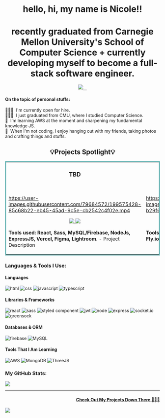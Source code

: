 <h1 align="center">hello, hi, my name is Nicole!!</h1>

<h1 align="center">recently graduated from Carnegie Mellon University's School of Computer Science + currently developing myself to become a full-stack software engineer.</h1>

<p align="center">
  <a target="_blank" href="https://www.linkedin.com/in/nicolepa/" target="_blank">
    <img src="https://img.shields.io/badge/linkedin-%230077B5.svg?style=for-the-badge&logo=linkedin&logoColor=white"/>
  </a>
  <a target="_blank" href="https://calendly.com/nicolepa_dev" target="_blank">
    <img src=""/>
  </a>
  <a target="_blank" href="https://nicolepa.webflow.io/" target="_blank">
    <img src="">
  </a>
  <a target="_blank" href="https://www.nicolepa.hashnode.dev" target="_blank">
    <img src=""/>
  </a>
</p>

#### On the topic of personal stuffs:

🧑🏻‍🎓&nbsp; I'm currently open for hire.
<br/>
🧑🏻‍💻&nbsp; I just graduated from CMU, where I studied Computer Science.
<br/>
🌱&nbsp; I’m learning AWS at the moment and sharpening my fundamental knowledge JS.
<br/>
💞️&nbsp; When I'm not coding, I enjoy hanging out with my friends, taking photos and crafting things and stuffs.
<br/>

<h2 align="center">💡Projects Spotlight💡</h2>
<table bordercolor="#66b2b2">
  <tr>
    <td width="50%" valign="top">
      <h3 align="center">TBD</h3>
        <br>
<a target="_blank" href="https://google.com/"></a>

https://user-images.githubusercontent.com/79684572/199575428-85c68b22-eb45-45ad-9c5e-cb2542c4f02e.mp4

  <p align="center">
  <a href="https://github.com/nicolepa" target="_blank">
    <img src="https://img.shields.io/badge/Code-black?style=for-the-badge&logo=github">
  </a>  
  <a href="https://google.com/" target="_blank">
    <img src="https://img.shields.io/badge/-website-green?style=for-the-badge&color=243964">
  </a>
      </p>
        <p><strong>Tools used: React, Sass, MySQL/Firebase, NodeJs, ExpressJS, Vercel, Figma, Lightroom.</strong> - Project Description
</p>
    </td>
<td width="50%" valign="top">
      <h3 align="center">TBD2</h3>
        <br>
<a target="_blank" href="https://google.com/"></a>

https://user-images.githubusercontent.com/79684572/199574881-b29f6782-48de-4224-857e-5caca568aba3.mp4

  <p align="center">
  <a href="https://github.com/nicolepa" target="_blank">
    <img src="https://img.shields.io/badge/Code-black?style=for-the-badge&logo=github">
  </a>  
  <a href="https://google.com/" target="_blank">
    <img src="https://img.shields.io/badge/-website-green?style=for-the-badge&color=243964">
  </a>
      </p>
        <p><strong>Tools used: React, Sass, NodeJs, ExpressJS, Vercel, Fly.io .</strong> - Project Description</p>
    </td>
  </tr>
  
  
</table>

<h3>Languages & Tools I Use:</h3>
<h4>Languages</h4>
<p>
<img src="https://img.shields.io/badge/HTML5-E34F26?style=for-the-badge&logo=html5&logoColor=white" alt="html" >
<img src="https://img.shields.io/badge/CSS3-1572B6?style=for-the-badge&logo=css3&logoColor=white" alt="css">
<img src="https://img.shields.io/badge/JavaScript-323330?style=for-the-badge&logo=javascript&logoColor=F7DF1E" alt="javascript">
<img src="https://img.shields.io/badge/TypeScript-007ACC?style=for-the-badge&logo=typescript&logoColor=white" alt="typescript"> </p>
<h4>Libraries & Frameworks</h4>
<p>
<img src="https://img.shields.io/badge/React-20232A?style=for-the-badge&logo=react&logoColor=61DAFB" alt="react">
<img src="https://img.shields.io/badge/Sass-CC6699?style=for-the-badge&logo=sass&logoColor=white" alt="sass">
<img src="https://img.shields.io/badge/styled--components-DB7093?style=for-the-badge&logo=styled-components&logoColor=white" alt="styled component">
 <img src="https://img.shields.io/badge/JWT-000000?style=for-the-badge&logo=JSON%20web%20tokens&logoColor=white" alt="jwt">
<img src="https://img.shields.io/badge/Node.js-339933?style=for-the-badge&logo=nodedotjs&logoColor=white" alt="node">
<img src="https://img.shields.io/badge/Express.js-000000?style=for-the-badge&logo=express&logoColor=white" alt="express">
<img src="https://img.shields.io/badge/Socket.io-black?style=for-the-badge&logo=socket.io&badgeColor=010101" alt="socket.io">
<img src="https://img.shields.io/badge/green%20sock-88CE02?style=for-the-badge&logo=greensock&logoColor=white" alt="greensock">
</p>
<h4>Databases & ORM</h4>
<p>
<img src="https://img.shields.io/badge/firebase-ffca28?style=for-the-badge&logo=firebase&logoColor=black" alt="firebase">
<img src="https://img.shields.io/badge/MySQL-005C84?style=for-the-badge&logo=mysql&logoColor=white" alt="MySQL"></p>


#### Tools That I Am Learning
<p>
<img src="https://img.shields.io/badge/AWS-%23FF9900.svg?style=for-the-badge&logo=amazon-aws&logoColor=white" alt="AWS">
<img src="https://img.shields.io/badge/MongoDB-%234ea94b.svg?style=for-the-badge&logo=mongodb&logoColor=white" alt="MongoDB">
<img src="https://img.shields.io/badge/threejs-black?style=for-the-badge&logo=three.js&logoColor=white" alt="ThreeJS"></p>

<h3>My GitHub Stats:</h3>
<div><a href="http://github.com/nicolepa"><img src="https://github-readme-stats.vercel.app/api?username=nicolepa&show_icons=true&hide=&count_private=true&theme=nightowl"</a></div>
<!--
<div><a href="http://www.github.com/henryluan95"><img src="https://github-readme-stats.vercel.app/api?username=henryluan95&show_icons=true&hide=&count_private=true&title_color=edcd94&text_color=6E6F71&icon_color=D2C8DE&bg_color=ffffff&hide_border=false&show_icons=true%22%20alt="Henry's github stats"/></a></div>-->

---

<h4 align="right">Check Out My Projects Down There 🙇🏻‍♂️</h4>

<!--
note to self: eventually my personal protfolio/website
-->
<!-- note to self: eventually my resume, maybe here or elsewhere     
  <a target="_blank" href="#">
    <img src="https://img.shields.io/badge/Resume-3B732C?style=for-the-badge&logo=react&logoColor=white">
  </a>
-->
<!-- note to self: my alumni email address
  <a target="_blank" href="mailto:#">
    <img src="https://img.shields.io/badge/EMail-D14836?style=for-the-badge&logo=gmail&logoColor=white">
  </a>
-->
<!--
note to self: eventually my tech blog (+ vlog)  
-->
  <a target="_blank" href="https://linkedin.com/in/nicolepa" target="_blank">
    <img src="https://img.shields.io/badge/linkedin-%230077B5.svg?style=for-the-badge&logo=linkedin&logoColor=white"/>
  </a>
<!--
note to self: my profiles on other job platforms (handshake,untapped,???)
-->
</p>

<!--
TODO: integrate my leetcode activity
note to self: mostly to motivate myself
-->

<!--
TODO: include streak stats feature
      -> how to make it appear above GH's own stats feature?
      -> do not like content+design... make my own/find sth else?
-->
